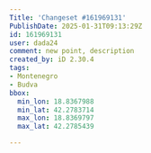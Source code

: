 ```yaml
---
Title: 'Changeset #161969131'
PublishDate: 2025-01-31T09:13:29Z
id: 161969131
user: dada24
comment: new point, description
created_by: iD 2.30.4
tags:
- Montenegro
- Budva
bbox:
  min_lon: 18.8367988
  min_lat: 42.2783714
  max_lon: 18.8369797
  max_lat: 42.2785439

---
```

